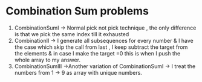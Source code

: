 # Combination Sum problems

1. CombinationSumI -> Normal pick not pick technique , the only difference is that we pick the same index till it exhausted
2. CombinationII -> I generate all subsequences for every number & I have the case which skip the call from last , I keep subtract the target from the elements & in case I make the target =0 this is when I push the whole array to my answer.
3. CombinationSumIII ->Another variation of CombinationSumI -> I treat the numbers from 1 -> 9 as array with unique numbers.
